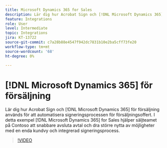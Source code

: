 ```yaml
---
title: Microsoft Dynamics 365 for Sales
description: Lär dig hur Acrobat Sign och [!DNL Microsoft Dynamics 365] för försäljning används för att automatisera signeringsprocessen för försäljningsoffert
feature: Integrations
role: User
level: Intermediate
topic: Integrations
jira: KT-13722
source-git-commit: c7a28b88e4547f942dc7831b10e2ba5cff73fe20
workflow-type: tm+mt
source-wordcount: '68'
ht-degree: 0%

---
```


# [!DNL Microsoft Dynamics 365] för försäljning

Lär dig hur Acrobat Sign och [!DNL Microsoft Dynamics 365] för försäljning används för att automatisera signeringsprocessen för försäljningsoffert. I detta exempel [!DNL Microsoft Dynamics 365] for Sales hjälper säljteamet på Contoso att snabbare avsluta avtal och dra större nytta av möjligheter med en enda kundvy och integrerad signeringsprocess.

>[!VIDEO](https://video.tv.adobe.com/v/3423404?quality=12&learn=on&hidetitle=true)
